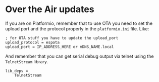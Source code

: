 # Over the Air updates

If you are on Platformio, remember that to use OTA you need to set the upload port and the protocol properly in the `platformio.ini` file. Like:

```
; for OTA stuff you have to update the upload_port
upload_protocol = espota
upload_port = IP_ADDRESS_HERE or mDNS_NAME.local
```

And remember that you can get serial debug output via telnet using the `TelnetStream` library.

```
lib_deps = 
    TelnetStream
```

